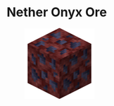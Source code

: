 # Nether Onyx Ore

<figure><img src="https://github.com/ItsMePok/PFE/blob/wikiAssets/ore/NetherOnyxOre.png?raw=true" alt=""><figcaption></figcaption></figure>

